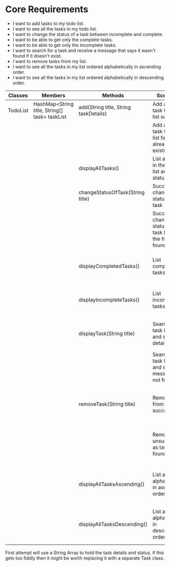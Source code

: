 # Core Requirements

- I want to add tasks to my todo list.
- I want to see all the tasks in my todo list.
- I want to change the status of a task between incomplete and complete.
- I want to be able to get only the complete tasks.
- I want to be able to get only the incomplete tasks.
- I want to search for a task and receive a message that says it wasn't found if it doesn't exist.
- I want to remove tasks from my list.
- I want to see all the tasks in my list ordered alphabetically in ascending order.
- I want to see all the tasks in my list ordered alphabetically in descending order.

| Classes  | Members                                       | Methods                               | Scenarios                                                              | Outputs                                                  |
|----------|-----------------------------------------------|---------------------------------------|------------------------------------------------------------------------|----------------------------------------------------------|
| TodoList | HashMap<String title, String[] task> taskList | add(String title, String taskDetails) | Add a new task to the list succeeds.                                   | true                                                     |
|          |                                               |                                       | Add a new task to the list fails if it already exists.                 | false                                                    |
|          |                                               | displayAllTasks()                     | List all tasks in the todo list and their status                       | return a string containing all tasks                     |
|          |                                               | changeStatusOfTask(String title)      | Successfully change the status of a task                               | return a string with success message                     |
|          |                                               |                                       | Successfully change the status of a task because the title isn't found | return a string with failure message                     |
|          |                                               | displayCompletedTasks()               | List completed tasks only                                              | return a string containing completed tasks               |
|          |                                               | displayIncompleteTasks()              | List incomplete tasks only                                             | return a string containing incomplete tasks              |
|          |                                               | displayTask(String title)             | Search for task by title and see task details                          | return a string containing  details of task              |
|          |                                               |                                       | Search for task by title and see message if not found                  | return a string containing the message                   |
|          |                                               | removeTask(String title)              | Remove task from list successfully                                     | return a string containing success message if task found |
|          |                                               |                                       | Remove task unsuccessful as task not found                             | return a string containing task not found message        |
|          |                                               | displayAllTasksAscending()            | List all tasks alphabetically in ascending order                       | return a string containing all tasks in ascending order  |
|          |                                               | displayAllTasksDescending()           | List all tasks alphabetically in descending order                      | return a string containing all tasks in descending order |

First attempt will use a String Array to hold the task details and status, if this gets too fiddly then it might be worth replacing it with a separate Task class.